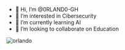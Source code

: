 - 👋 Hi, I’m @0RLAND0-GH
- 👀 I’m interested in Cibersecurity
- 🌱 I’m currently learning AI
- 💞️ I’m looking to collaborate on Education
  
![orlando](https://github.com/user-attachments/assets/d29ffeb4-2de2-4980-b2df-9125566fdb7e)  



  

<!---
0RLAND0-GH/0RLAND0-GH is a ✨ special ✨ repository because its `README.md` (this file) appears on your GitHub profile.
You can click the Preview link to take a look at your changes.
--->
